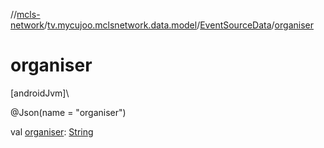 //[mcls-network](../../../index.md)/[tv.mycujoo.mclsnetwork.data.model](../index.md)/[EventSourceData](index.md)/[organiser](organiser.md)

# organiser

[androidJvm]\

@Json(name = &quot;organiser&quot;)

val [organiser](organiser.md): [String](https://kotlinlang.org/api/latest/jvm/stdlib/kotlin/-string/index.html)
